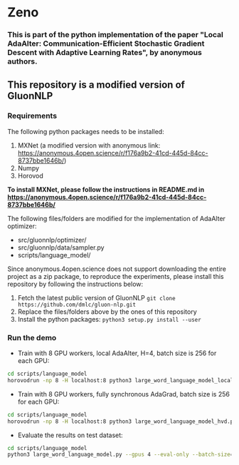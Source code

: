 # Zeno

### This is part of the python implementation of the paper "Local AdaAlter: Communication-Efficient Stochastic Gradient Descent with Adaptive Learning Rates", by anonymous authors.

This repository is a modified version of GluonNLP
-----------------

### Requirements

The following python packages needs to be installed:

1. MXNet (a modified version with anonymous link: https://anonymous.4open.science/r/f176a9b2-41cd-445d-84cc-8737bbe1646b/)
2. Numpy
3. Horovod

**To install MXNet, please follow the instructions in README.md in https://anonymous.4open.science/r/f176a9b2-41cd-445d-84cc-8737bbe1646b/**

The following files/folders are modified for the implementation of AdaAlter optimizer:
  * src/gluonnlp/optimizer/
  * src/gluonnlp/data/sampler.py
  * scripts/language_model/

Since anonymous.4open.science does not support downloading the entire project as a zip package, to reproduce the experiments, please install this repository by following the instructions below:
  1. Fetch the latest public version of GluonNLP ```git clone https://github.com/dmlc/gluon-nlp.git```
  2. Replace the files/folders above by the ones of this repository
  3. Install the python packages: ```python3 setup.py install --user```

### Run the demo

* Train with 8 GPU workers, local AdaAlter, H=4, batch size is 256 for each GPU:
```bash
cd scripts/language_model
horovodrun -np 8 -H localhost:8 python3 large_word_language_model_local_hvd.py --clip=10 --optimizer localadaalter --warmup-steps 600 --lr 0.5 --local-sgd-interval 4 --batch-size 256
```

* Train with 8 GPU workers, fully synchronous AdaGrad, batch size is 256 for each GPU:
```bash
cd scripts/language_model
horovodrun -np 8 -H localhost:8 python3 large_word_language_model_hvd.py --clip=10 --optimizer adagrad --warmup-steps 1 --lr 0.5 --batch-size 256
```

* Evaluate the results on test dataset:
```bash
cd scripts/language_model
python3 large_word_language_model.py --gpus 4 --eval-only --batch-size=1
```



